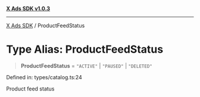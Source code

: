 [**X Ads SDK v1.0.3**](../README.md)

***

[X Ads SDK](../globals.md) / ProductFeedStatus

# Type Alias: ProductFeedStatus

> **ProductFeedStatus** = `"ACTIVE"` \| `"PAUSED"` \| `"DELETED"`

Defined in: types/catalog.ts:24

Product feed status
